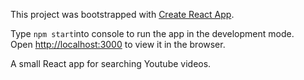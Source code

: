 This project was bootstrapped with [Create React App](https://github.com/facebookincubator/create-react-app).

Type `npm start`into console to run the app in the development mode.<br>
Open [http://localhost:3000](http://localhost:3000) to view it in the browser.

A small React app for searching Youtube videos.
